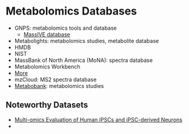 # Metabolomics Databases

- GNPS: metabolomics tools and database
	- [MassIVE database](https://massive.ucsd.edu/ProteoSAFe/static/massive.jsp)
- Metabolights: metabolomics studies, metabolite database
- HMDB
- NIST
- MassBank of North America (MoNA): spectra database
- Metabolomics Workbench
- [More](https://www.metabolomicsworkbench.org/databases/externaldatabases.php)
- mzCloud: MS2 spectra database
- [Metabobank](https://www.ddbj.nig.ac.jp/metabobank/index-e.html): metabolomics studies
## Noteworthy Datasets

- [Multi-omics Evaluation of Human iPSCs and iPSC-derived Neurons](https://gnps.ucsd.edu/ProteoSAFe/result.jsp?task=e405b46efa504e4d9eadc10b875ccd18&view=advanced_view)
- 